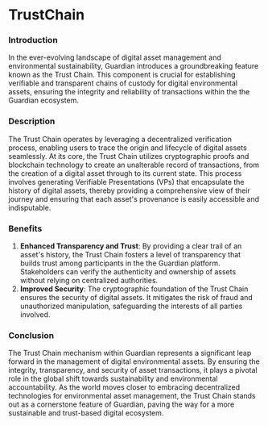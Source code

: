 # TrustChain

### Introduction&#x20;

In the ever-evolving landscape of digital asset management and environmental sustainability,  Guardian introduces a groundbreaking feature known as the Trust Chain. This component is crucial for establishing verifiable and transparent chains of custody for digital environmental assets, ensuring the integrity and reliability of transactions within the the Guardian ecosystem.&#x20;

### Description&#x20;

The Trust Chain operates by leveraging a decentralized verification process, enabling users to trace the origin and lifecycle of digital assets seamlessly. At its core, the Trust Chain utilizes cryptographic proofs and blockchain technology to create an unalterable record of transactions, from the creation of a digital asset through to its current state. This process involves generating Verifiable Presentations (VPs) that encapsulate the history of digital assets, thereby providing a comprehensive view of their journey and ensuring that each asset's provenance is easily accessible and indisputable.&#x20;

### Benefits&#x20;

1. **Enhanced Transparency and Trust**: By providing a clear trail of an asset's history, the Trust Chain fosters a level of transparency that builds trust among participants in the the Guardian platform. Stakeholders can verify the authenticity and ownership of assets without relying on centralized authorities.&#x20;
2. **Improved Security**: The cryptographic foundation of the Trust Chain ensures the security of digital assets. It mitigates the risk of fraud and unauthorized manipulation, safeguarding the interests of all parties involved.&#x20;

### Conclusion&#x20;

The Trust Chain mechanism within Guardian represents a significant leap forward in the management of digital environmental assets. By ensuring the integrity, transparency, and security of asset transactions, it plays a pivotal role in the global shift towards sustainability and environmental accountability. As the world moves closer to embracing decentralized technologies for environmental asset management, the Trust Chain stands out as a cornerstone feature of Guardian, paving the way for a more sustainable and trust-based digital ecosystem.&#x20;
